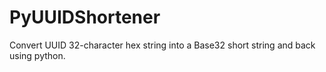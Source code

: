 # PyUUIDShortener
Convert UUID 32-character hex string into a Base32 short string and back using python.
